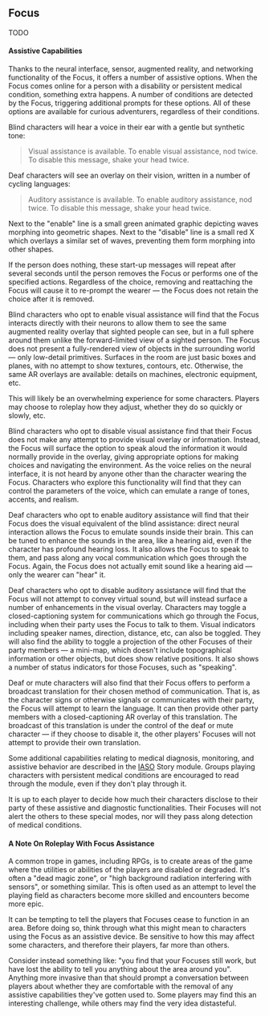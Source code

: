 ## Focus

TODO

#### Assistive Capabilities

Thanks to the neural interface, sensor, augmented reality, and networking functionality of the Focus, it offers a number of assistive options.
When the Focus comes online for a person with a disability or persistent medical condition, something extra happens.
A number of conditions are detected by the Focus, triggering additional prompts for these options.
All of these options are available for curious adventurers, regardless of their conditions.

Blind characters will hear a voice in their ear with a gentle but synthetic tone:

> Visual assistance is available.
> To enable visual assistance, nod twice.
> To disable this message, shake your head twice.

Deaf characters will see an overlay on their vision, written in a number of cycling languages:

> Auditory assistance is available.
> To enable auditory assistance, nod twice.
> To disable this message, shake your head twice.

Next to the "enable" line is a small green animated graphic depicting waves morphing into geometric shapes.
Next to the "disable" line is a small red X which overlays a similar set of waves, preventing them form morphing into other shapes.

If the person does nothing, these start-up messages will repeat after several seconds until the person removes the Focus or performs one of the specified actions.
Regardless of the choice, removing and reattaching the Focus will cause it to re-prompt the wearer — the Focus does not retain the choice after it is removed.

Blind characters who opt to enable visual assistance will find that the Focus interacts directly with their neurons to allow them to see the same augmented reality overlay that sighted people can see, but in a full sphere around them unlike the forward-limited view of a sighted person.
The Focus does not present a fully-rendered view of objects in the surrounding world — only low-detail primitives.
Surfaces in the room are just basic boxes and planes, with no attempt to show textures, contours, etc.
Otherwise, the same AR overlays are available: details on machines, electronic equipment, etc.

This will likely be an overwhelming experience for some characters.
Players may choose to roleplay how they adjust, whether they do so quickly or slowly, etc.

Blind characters who opt to disable visual assistance find that their Focus does not make any attempt to provide visual overlay or information.
Instead, the Focus will surface the option to speak aloud the information it would normally provide in the overlay, giving appropriate options for making choices and navigating the environment.
As the voice relies on the neural interface, it is not heard by anyone other than the character wearing the Focus.
Characters who explore this functionality will find that they can control the parameters of the voice, which can emulate a range of tones, accents, and realism.

Deaf characters who opt to enable auditory assistance will find that their Focus does the visual equivalent of the blind assistance: direct neural interaction allows the Focus to emulate sounds inside their brain.
This can be tuned to enhance the sounds in the area, like a hearing aid, even if the character has profound hearing loss.
It also allows the Focus to speak to them, and pass along any vocal communication which goes through the Focus.
Again, the Focus does not actually emit sound like a hearing aid — only the wearer can "hear" it.

Deaf characters who opt to disable auditory assistance will find that the Focus will not attempt to convey virtual sound, but will instead surface a number of enhancements in the visual overlay.
Characters may toggle a closed-captioning system for communications which go through the Focus, including when their party uses the Focus to talk to them.
Visual indicators including speaker names, direction, distance, etc, can also be toggled.
They will also find the ability to toggle a projection of the other Focuses of their party members — a mini-map, which doesn't include topographical information or other objects, but does show relative positions.
It also shows a number of status indicators for those Focuses, such as "speaking".

Deaf or mute characters will also find that their Focus offers to perform a broadcast translation for their chosen method of communication.
That is, as the character signs or otherwise signals or communicates with their party, the Focus will attempt to learn the language.
It can then provide other party members with a closed-captioning AR overlay of this translation.
The broadcast of this translation is under the control of the deaf or mute character — if they choose to disable it, the other players' Focuses will not attempt to provide their own translation.

Some additional capabilities relating to medical diagnosis, monitoring, and assistive behavior are described in the [IASO](../../story/iaso) Story module.
Groups playing characters with persistent medical conditions are encouraged to read through the module, even if they don't play through it. 

It is up to each player to decide how much their characters disclose to their party of these assistive and diagnostic functionalities.
Their Focuses will not alert the others to these special modes, nor will they pass along detection of medical conditions.

#### A Note On Roleplay With Focus Assistance

A common trope in games, including RPGs, is to create areas of the game where the utilities or abilities of the players are disabled or degraded.
It's often a "dead magic zone", or "high background radiation interfering with sensors", or something similar.
This is often used as an attempt to level the playing field as characters become more skilled and encounters become more epic.

It can be tempting to tell the players that Focuses cease to function in an area.
Before doing so, think through what this might mean to characters using the Focus as an assistive device.
Be sensitive to how this may affect some characters, and therefore their players, far more than others.

Consider instead something like: "you find that your Focuses still work, but have lost the ability to tell you anything about the area around you".
Anything more invasive than that should prompt a conversation between players about whether they are comfortable with the removal of any assistive capabilities they've gotten used to.
Some players may find this an interesting challenge, while others may find the very idea distasteful.
